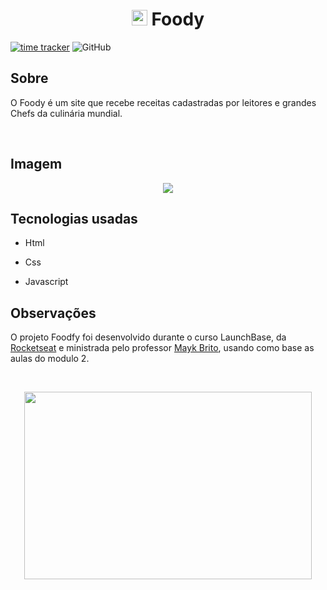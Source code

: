 
<h1 align="center"><img width="25px" height="25px" src="https://image.flaticon.com/icons/svg/481/481486.svg"> Foody</h1>

[![time tracker](https://wakatime.com/badge/github/RenatoSTV/desafio-foodfy.svg)](https://wakatime.com/badge/github/RenatoSTV/desafio-foodfy)
![GitHub](https://img.shields.io/github/license/RenatoSTV/desafio-foodfy)

## Sobre

<p>O Foody é um site que recebe receitas cadastradas por leitores e grandes Chefs da culinária mundial.</p>
<br>

## Imagem
<p align="center">
  <img src="https://i.imgur.com/MZ6aKit.png">
</p>

## Tecnologias usadas

- Html

- Css

- Javascript

## Observações

<p>O projeto Foodfy foi desenvolvido durante o curso LaunchBase, da <a href="https://rocketseat.com.br" alt="Rocketseat" target="_blank">Rocketseat</a> e ministrada pelo professor <a href="https://github.com/maykbrito" alt="Mayk Brito" target="_blank">Mayk Brito</a>, usando como base as aulas do modulo 2.</p>

<br>

<p align="center">
  <img width="460" height="300" src="https://camo.githubusercontent.com/268b1344409fac98c4eeda520482b6910c4ddcba/68747470733a2f2f73746f726167652e676f6f676c65617069732e636f6d2f676f6c64656e2d77696e642f626f6f7463616d702d6c61756e6368626173652f6c6f676f2e706e67">
</p>
